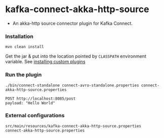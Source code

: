 kafka-connect-akka-http-source
==============================

- An akka-http source connector plugin for Kafka Connect.

### Installation

```
mvn clean install
```
Get the jar & put into the location pointed by `CLASSPATH` environment variable.
See [installing custom plugins](http://docs.confluent.io/3.0.0/connect/userguide.html#installing-connector-plugins)

### Run the plugin
 
```
./bin/connect-standalone connect-avro-standalone.properties connect-akka-http-source.properties 
```

```
POST http://localhost:8085/post
payload: "Hello World"
```

### External configurations

```
src/main/resources/kafka-connect-akka-http-source.properties
connect-akka-http-source.properties
```